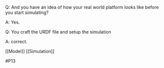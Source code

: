 Q: And you have an idea of how your real world platform looks like before you start simulating?

A: Yes.

Q: You craft the URDF file and setup the simulation

A: correct.

[[Model]]
[[Simulation]]

#P13 